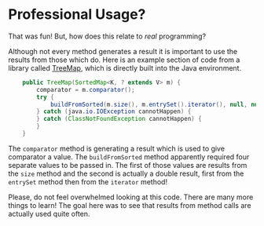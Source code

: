 # Professional Usage?

That was fun! But, how does this relate to *real* programming? 

Although not every method generates a result it is important to use the results from those which do. Here is an example section of code from a library called [TreeMap](https://github.com/eagle518/jdk-source-code/blob/91b771140de051fb843af246ab826dd6ff688fe3/jdk5.0_src/j2se/src/share/classes/java/util/TreeMap.java#L168), which is directly built into the Java environment.

```java
    public TreeMap(SortedMap<K, ? extends V> m) {
        comparator = m.comparator();
        try {
            buildFromSorted(m.size(), m.entrySet().iterator(), null, null);
        } catch (java.io.IOException cannotHappen) {
        } catch (ClassNotFoundException cannotHappen) {
        }
    }
```

The `comparator` method is generating a result which is used to give comparator a value. The `buildFromSorted` method apparently required four separate values to be passed in. The first of those values are results from the `size` method and the second is actually a double result, first from the `entrySet` method then from the `iterator` method!

Please, do not feel overwhelmed looking at this code. There are many more things to learn! The goal here was to see that results from method calls are actually used quite often.
